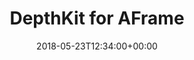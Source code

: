 ---
path: "/aframe"
date: "2018-05-23T12:34:00+00:00"
title: "DepthKit for AFrame"
tags: ["Virtual Reality", "Tools"]
thumbnail: "https://i.imgur.com/QoxC1xD.gif"
cover: "aframe_cover.jpg"
embed: ''
about: "An A-Frame component for rendering Volumetric videos captured using DepthKit (i.e Kinect + DSLR) in WebVR. The component wraps DepthKit.js which provides a similar interface for Three.js projects."
links: [['Github', 'https://github.com/juniorxsound/DepthKit-A-Frame'], ['npm package', 'https://www.npmjs.com/package/aframe-depthkit']]
components: [['code', 'Javascript, GLSL'], ['software', 'DepthKit'], ['3d', 'AFrame']]
credits: ''
press: []
excerpt: "An AFrame component for rendering volumetric video in WebVR"
---
